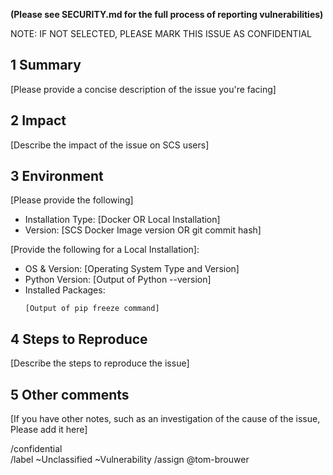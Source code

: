__(Please see SECURITY.md for the full process of reporting vulnerabilities)__

NOTE: IF NOT SELECTED, PLEASE MARK THIS ISSUE AS CONFIDENTIAL

## 1 Summary
[Please provide a concise description of the issue you're facing]

## 2 Impact
[Describe the impact of the issue on SCS users]

## 3 Environment
[Please provide the following]
* Installation Type: [Docker OR Local Installation]
* Version: [SCS Docker Image version OR git commit hash]

[Provide the following for a Local Installation]:
* OS & Version: [Operating System Type and Version]
* Python Version: [Output of Python --version]
* Installed Packages:
  ```
  [Output of pip freeze command]
  ```

## 4 Steps to Reproduce
[Describe the steps to reproduce the issue]

## 5 Other comments
[If you have other notes, such as an investigation of the cause of the issue,
Please add it here]

/confidential  
/label ~Unclassified ~Vulnerability
/assign @tom-brouwer

